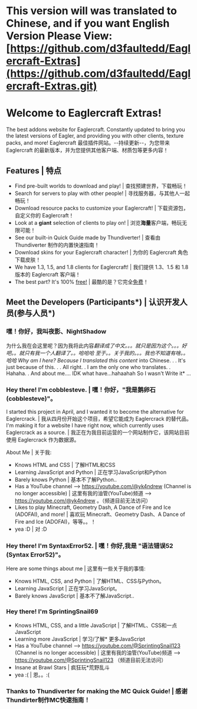 # This version will was translated to Chinese, and if you want English Version Please View: [https://github.com/d3faultedd/Eaglercraft-Extras](https://github.com/d3faultedd/Eaglercraft-Extras.git)

# Welcome to Eaglercraft Extras!
The best addons website for Eaglercraft. Constantly updated to bring you the latest versions of Eagler, and providing you with other clients, texture packs, and more!
Eaglercraft 最佳插件网站。--持续更新--，为您带来 Eaglercraft 的最新版本，并为您提供其他客户端、材质包等更多内容！

## Features | 特点
- Find pre-built worlds to download and play! | 查找预建世界，下载畅玩！
- Search for servers to play with other people! | 寻找服务器，与其他人一起畅玩！
- Download resource packs to customize your Eaglercraft! | 下载资源包，自定义你的 Eaglercraft！
- Look at a <b>giant</b> selection of clients to play on! | 浏览<b>海量</b>客户端，畅玩无限可能！
- See our built-in Quick Guide made by Thundiverter! | 查看由 Thundiverter 制作的内置快速指南！
- Download skins for your Eaglercraft character! | 为你的 Eaglercraft 角色下载皮肤！
- We have 1.3, 1.5, and 1.8 clients for Eaglercraft! | 我们提供 1.3、1.5 和 1.8 版本的 Eaglercraft 客户端！
- The best part? It's 100% <u>free!</u> | 最酷的是？它完全<u>免费</u>！

## Meet the Developers (Participants*) | 认识开发人员(参与人员*)
### 嘿！你好，我叫夜影、NightShadow
为什么我在会这里呢？因为我将此内容*翻译成了中文。。。就只是因为这个。。。好吧。。就只有我一个人翻译了。。哈哈哈 至于。。关于我的。。。我也不知道有啥。。哈哈
Why am I here? Because I translated this content* into Chinese. . . It's just because of this. . . All right. . I am the only one who translates. . Hahaha. . And about me.... IDK what have...hahaahah So I wasn't Write it* ...

### Hey there! I'm cobblesteve. | 嘿！你好，"我是鹅卵石(cobblesteve)"。
I started this project in April, and I wanted it to become the alternative for Eaglercrack. | 我从四月份开始这个项目，希望它能成为 Eaglercrack 的替代品。
I'm making it for a website I have right now, which currently uses Eaglercrack as a source. | 我正在为我目前运营的一个网站制作它，该网站目前使用 Eaglercrack 作为数据源。

About Me | 关于我:
- Knows HTML and CSS | 了解HTML和CSS
- Learning JavaScript and Python | 正在学习JavaScript和Python
- Barely knows Python | 基本不了解Python..
- Has a YouTube channel --> https://youtube.com/@yk4ndrew (Channel is no longer accessible) | 这里有我的油管(YouTube)频道 --> https://youtube.com/@yk4ndrew 。（频道目前无法访问）
- Likes to play Minecraft, Geometry Dash, A Dance of Fire and Ice (ADOFAI), and more! | 喜欢玩 Minecraft、Geometry Dash、A Dance of Fire and Ice (ADOFAI)，等等。。！
- yea :D | 对 :D

### Hey there! I'm SyntaxError52. | 嘿！你好,我是 "语法错误52 (Syntax Error52)"。

Here are some things about me | 这里有一些关于我的事情: 
- Knows HTML, CSS, and Python | 了解HTML、CSS与Python。
- Learning JavaScript | 正在学习JavaScript。
- Barely knows JavaScript | 基本不了解JavaScript..

### Hey there! I'm SprintingSnail69
- Knows HTML, CSS, and a little JavaScript | 了解HTML、CSS和一点JavaScript
- Learning more JavaScript | 学习/了解* 更多JavaScript 
- Has a YouTube channel --> https://youtube.com/@SprintingSnail123 (Channel is no longer accessible) | 这里有我的油管(YouTube)频道 --> https://youtube.com/@SprintingSnail123 （频道目前无法访问）
- Insane at Brawl Stars | 疯狂玩*荒野乱斗
- yea :( | 恩。。:(

### Thanks to Thundiverter for making the MC Quick Guide! | 感谢Thundirter制作MC快速指南！
